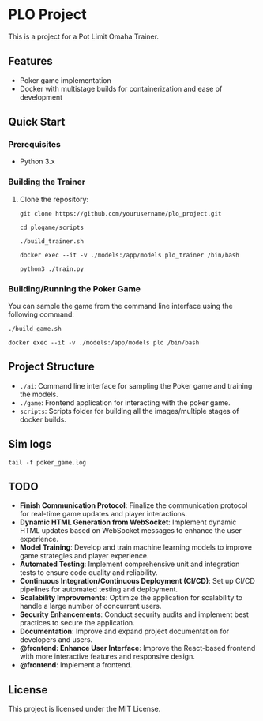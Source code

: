 # PLO Project

This is a project for a Pot Limit Omaha Trainer. 

## Features
- Poker game implementation
- Docker with multistage builds for containerization and ease of development

## Quick Start

### Prerequisites

- Python 3.x

### Building the Trainer

1. Clone the repository:

    `git clone https://github.com/yourusername/plo_project.git`
    
    `cd plogame/scripts`

    `./build_trainer.sh`

    `docker exec --it -v ./models:/app/models plo_trainer /bin/bash`

    `python3 ./train.py`



### Building/Running the Poker Game

You can sample the game from the command line interface using the following command:

`./build_game.sh`

`docker exec --it -v ./models:/app/models plo /bin/bash`

## Project Structure

- `./ai`: Command line interface for sampling the Poker game and training the models.
- `./game`: Frontend application for interacting with the poker game.
- `scripts`: Scripts folder for building all the images/multiple stages of docker builds.

## Sim logs
`tail -f poker_game.log`

## TODO

- **Finish Communication Protocol**: Finalize the communication protocol for real-time game updates and player interactions.
- **Dynamic HTML Generation from WebSocket**: Implement dynamic HTML updates based on WebSocket messages to enhance the user experience.
- **Model Training**: Develop and train machine learning models to improve game strategies and player experience.
- **Automated Testing**: Implement comprehensive unit and integration tests to ensure code quality and reliability.
- **Continuous Integration/Continuous Deployment (CI/CD)**: Set up CI/CD pipelines for automated testing and deployment.
- **Scalability Improvements**: Optimize the application for scalability to handle a large number of concurrent users.
- **Security Enhancements**: Conduct security audits and implement best practices to secure the application.
- **Documentation**: Improve and expand project documentation for developers and users.
- **@frontend: Enhance User Interface**: Improve the React-based frontend with more interactive features and responsive design.
- **@frontend**: Implement a frontend.

## License

This project is licensed under the MIT License.
